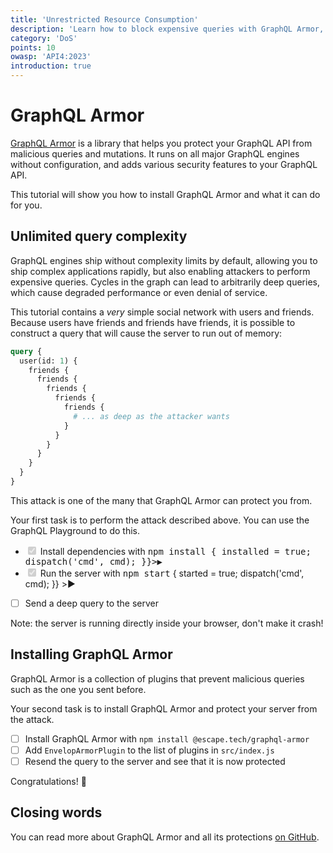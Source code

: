 ```yaml
---
title: 'Unrestricted Resource Consumption'
description: 'Learn how to block expensive queries with GraphQL Armor, preventing denial-of-service (DoS) attacks.'
category: 'DoS'
points: 10
owasp: 'API4:2023'
introduction: true
---
```


<script>
  import Task from '$lib/Task.svelte';
  import RunCommand from '$lib/RunCommand.svelte';
  import { createEventDispatcher } from 'svelte';

  let installed = false;
  let started = false;

  const dispatch = createEventDispatcher();
</script>

# GraphQL Armor

[GraphQL Armor](https://github.com/Escape-Technologies/graphql-armor) is a library that helps you protect your GraphQL API from malicious queries and mutations. It runs on all major GraphQL engines without configuration, and adds various security features to your GraphQL API.

This tutorial will show you how to install GraphQL Armor and what it can do for you.

## Unlimited query complexity

GraphQL engines ship without complexity limits by default, allowing you to ship complex applications rapidly, but also enabling attackers to perform expensive queries. Cycles in the graph can lead to arbitrarily deep queries, which cause degraded performance or even denial of service.

This tutorial contains a _very_ simple social network with users and friends. Because users have friends and friends have friends, it is possible to construct a query that will cause the server to run out of memory:

```graphql
query {
  user(id: 1) {
    friends {
      friends {
        friends {
          friends {
            friends {
              # ... as deep as the attacker wants
            }
          }
        }
      }
    }
  }
}
```

This attack is one of the many that GraphQL Armor can protect you from.

<Task>

Your first task is to perform the attack described above. You can use the GraphQL Playground to do this.

- <input type="checkbox" checked={installed} disabled>
  Install dependencies with <samp>npm install<samp>
  <RunCommand cmd="npm install" on:cmd={({detail: cmd}) => {
    installed = true;
    dispatch('cmd', cmd);
  }}>▶️</RunCommand>
- <input type="checkbox" checked={started} disabled>
  Run the server with <samp>npm start</samp>
  <RunCommand cmd="npm start" on:cmd={({detail: cmd}) => {
    started = true;
    dispatch('cmd', cmd);
  }}
  >▶️</RunCommand>
- [ ] Send a deep query to the server

Note: the server is running directly inside your browser, don't make it crash!

</Task>

## Installing GraphQL Armor

GraphQL Armor is a collection of plugins that prevent malicious queries such as the one you sent before.

<Task>

Your second task is to install GraphQL Armor and protect your server from the attack.

- [ ] Install GraphQL Armor with `npm install @escape.tech/graphql-armor`
- [ ] Add `EnvelopArmorPlugin` to the list of plugins in `src/index.js`
- [ ] Resend the query to the server and see that it is now protected

</Task>

Congratulations! 🎉

## Closing words

You can read more about GraphQL Armor and all its protections [on GitHub](https://github.com/Escape-Technologies/graphql-armor).
